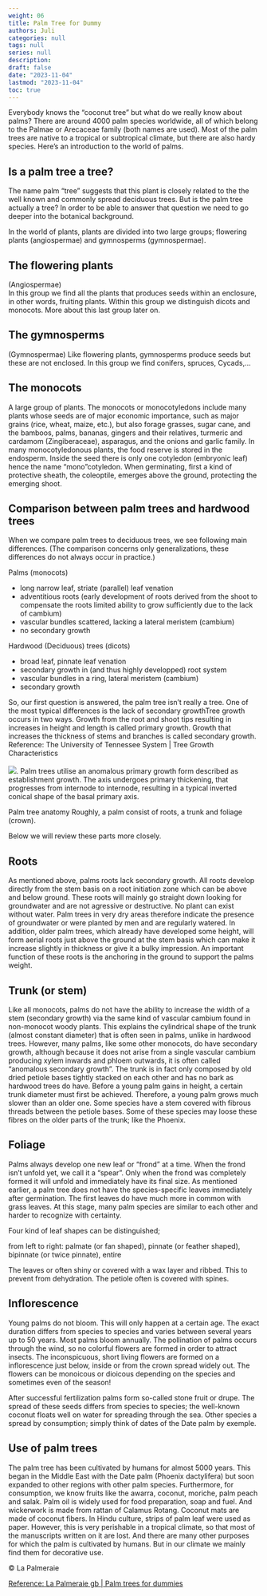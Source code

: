 ```yaml
---
weight: 06
title: Palm Tree for Dummy
authors: Juli
categories: null
tags: null
series: null
description: 
draft: false
date: "2023-11-04"
lastmod: "2023-11-04"
toc: true
---
```


<!--more-->

Everybody knows the “coconut tree” but what do we really know about palms? There are around 4000 palm species worldwide, all of which belong to the Palmae or Arecaceae family (both names are used). Most of the palm trees are native to a tropical or subtropical climate, but there are also hardy species. Here’s an introduction to the world of palms.

## Is a palm tree a tree?

The name palm “tree” suggests that this plant is closely related to the the well known and commonly spread deciduous trees. But is the palm tree actually a tree? In order to be able to answer that question we need to go deeper into the botanical background.

In the world of plants, plants are divided into two large groups; flowering plants (angiospermae) and gymnosperms (gymnospermae).


## The flowering plants

(Angiospermae)  
In this group we find all the plants that produces seeds within an enclosure, in other words, fruiting plants. Within this group we distinguish dicots and monocots. More about this last group later on.

## The gymnosperms

(Gymnospermae)
Like flowering plants, gymnosperms produce seeds but these are not enclosed. In this group we find conifers, spruces, Cycads,…

## The monocots

A large group of plants. The monocots or monocotyledons include many plants whose seeds are of major economic importance, such as major grains (rice, wheat, maize, etc.), but also forage grasses, sugar cane, and the bamboos, palms, bananas, gingers and their relatives, turmeric and cardamom (Zingiberaceae), asparagus, and the onions and garlic family. In many monocotyledonous plants, the food reserve is stored in the endosperm. Inside the seed there is only one cotyledon (embryonic leaf) hence the name “mono”cotyledon. When germinating, first a kind of protective sheath, the coleoptile, emerges above the ground, protecting the emerging shoot.

## Comparison between palm trees and hardwood trees

When we compare palm trees to deciduous trees, we see following main differences. (The comparison concerns only generalizations, these differences do not always occur in practice.)

Palms (monocots)  
<ul>
<li>long narrow leaf, striate (parallel) leaf venation</li>
<li>adventitious roots (early development of roots derived from the shoot to compensate the roots limited ability to grow sufficiently due to the lack of cambium)</li>
<li>vascular bundles scattered, lacking a lateral meristem (cambium)</li>
<li>no secondary growth</li>
</ul>

Hardwood (Deciduous) trees (dicots)  
<ul>
<li>broad leaf, pinnate  leaf venation<l/i>
<li>secondary growth in (and thus highly developped) root system</li>
<li>vascular bundles in a ring, lateral meristem (cambium)</li>
<li>secondary growth</li>
</ul>

So, our first question is answered, the palm tree isn’t really a tree. One of the most typical differences is the lack of secondary growth<label for="growth" class="margin-toggle sidenote-number"></label><span class="sidenote">Tree growth occurs in two ways. Growth from the root and shoot tips resulting in increases in height and length is called primary growth. Growth that increases the thickness of stems and branches is called secondary growth.<br>Reference: The University of Tennessee System | Tree Growth Characteristics<br><br>![](https://bio.libretexts.org/@api/deki/files/78489/figure-30-02-07.jpeg?revision=1)</span>. Palm trees utilise an anomalous primary growth form described as establishment growth. The axis undergoes primary thickening, that progresses from internode to internode, resulting in a typical inverted conical shape of the basal primary axis.

Palm tree anatomy
Roughly, a palm consist of roots, a trunk and foliage (crown).  

Below we will review these parts more closely.

## Roots

As mentioned above, palms roots lack secondary growth. All roots develop directly from the stem basis on a root initiation zone which can be above and below ground. These roots will mainly go straight down looking for groundwater and are not agressive or destructive. No plant can exist without water. Palm trees in very dry areas therefore indicate the presence of groundwater or were planted by men and are regularly watered. In addition, older palm trees, which already have developed some height, will form aerial roots just above the ground at the stem basis which can make it increase slightly in thickness or give it a bulky impression. An important function of these roots is the anchoring in the ground to support the palms weight.



## Trunk (or stem)

Like all monocots, palms do not have the ability to increase the width of a stem (secondary growth) via the same kind of vascular cambium found in non-monocot woody plants. This explains the cylindrical shape of the trunk (almost constant diameter) that is often seen in palms, unlike in hardwood trees. However, many palms, like some other monocots, do have secondary growth, although because it does not arise from a single vascular cambium producing xylem inwards and phloem outwards, it is often called “anomalous secondary growth”. The trunk is in fact only composed by old dried petiole bases tightly stacked on each other and has no bark as hardwood trees do have. Before a young palm gains in height, a certain trunk diameter must first be achieved. Therefore, a young palm grows much slower than an older one. Some species have a stem covered with fibrous threads between the petiole bases. Some of these species may loose these fibres on the older parts of the trunk; like the Phoenix.

## Foliage

Palms always develop one new leaf or “frond” at a time. When the frond isn’t unfold yet, we call it a “spear”. Only when the frond was completely formed it will unfold and immediately have its final size. As mentioned earlier, a palm tree does not have the species-specific leaves immediately after germination. The first leaves do have much more in common with grass leaves. At this stage, many palm species are similar to each other and harder to recognize with certainty.

Four kind of leaf shapes can be distinguished;

from left to right: palmate (or fan shaped), pinnate (or feather shaped), bipinnate (or twice pinnate), entire

The leaves or often shiny or covered with a wax layer and ribbed. This to prevent from dehydration. The petiole often is covered with spines.

## Inflorescence

Young palms do not bloom. This will only happen at a certain age. The exact duration differs from species to species and varies between several years up to 50 years. Most palms bloom annually. The pollination of palms occurs through the wind, so no colorful flowers are formed in order to attract insects. The inconspicuous, short living flowers are formed on a inflorescence just below, inside or from the crown spread widely out. The flowers can be monoicous or dioicous depending on the species and sometimes even of the season!

After successful fertilization palms form so-called stone fruit or drupe. The spread of these seeds differs from species to species; the well-known coconut floats well on water for spreading through the sea. Other species a spread by consumption; simply think of dates of the Date palm by exemple.

## Use of palm trees

The palm tree has been cultivated by humans for almost 5000 years. This began in the Middle East with the Date palm (Phoenix dactylifera) but soon expanded to other regions with other palm species. Furthermore, for consumption, we know fruits like the awarra, coconut, moriche, palm peach and salak. Palm oil is widely used for food preparation, soap and fuel.  And wickerwork is made from rattan of Calamus Rotang. Coconut mats are made of coconut fibers. In Hindu culture, strips of palm leaf were used as paper. However, this is very perishable in a tropical climate, so that most of the manuscripts written on it are lost. And there are many other purposes for which the palm is cultivated by humans. But in our climate we mainly find them for decorative use.

© La Palmeraie

<a href = "http://palmvrienden.net/gblapalmeraie/2017/07/11/palm-trees-for-dummies/" target="_blank" rel="noopener noreferrer">Reference: La Palmeraie gb | Palm trees for dummies</a>